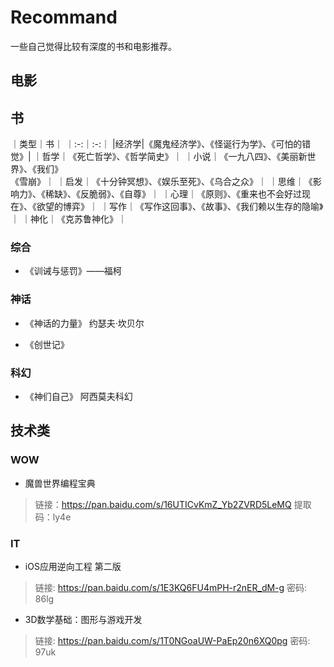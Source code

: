 # Recommand

一些自己觉得比较有深度的书和电影推荐。


## 电影

## 书

｜类型｜书｜
｜:-:｜:-:｜
|经济学|《魔鬼经济学》、《怪诞行为学》、《可怕的错觉》|
｜哲学｜《死亡哲学》、《哲学简史》｜
｜小说｜《一九八四》、《美丽新世界》、《我们》<br>《雪崩》｜
｜启发｜《十分钟冥想》、《娱乐至死》、《乌合之众》｜
｜思维｜《影响力》、《稀缺》、《反脆弱》、《自尊》｜
｜心理｜《原则》、《重来也不会好过现在》、《欲望的博弈》｜
｜写作｜《写作这回事》、《故事》、《我们赖以生存的隐喻》｜
｜神化｜《克苏鲁神化》｜
### 综合

- 《训诫与惩罚》——福柯

### 神话

- 《神话的力量》 约瑟夫·坎贝尔

- 《创世记》

### 科幻

- 《神们自己》 阿西莫夫科幻


## 技术类

### WOW

- 魔兽世界编程宝典

> 链接：https://pan.baidu.com/s/16UTICvKmZ_Yb2ZVRD5LeMQ 
提取码：ly4e 


### IT

- iOS应用逆向工程 第二版

> 链接: https://pan.baidu.com/s/1E3KQ6FU4mPH-r2nER_dM-g  密码: 86lg

- 3D数学基础：图形与游戏开发

> 链接: https://pan.baidu.com/s/1T0NGoaUW-PaEp20n6XQ0pg  密码: 97uk

